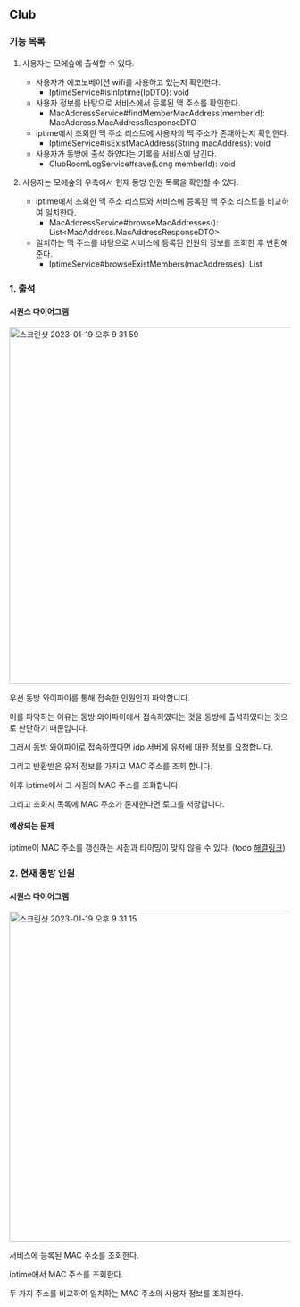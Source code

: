 ## Club

### 기능 목록

1. 사용자는 모에숲에 출석할 수 있다.
    + 사용자가 에코노베이션 wifi를 사용하고 있는지 확인한다.
        + IptimeService#isInIptime(IpDTO): void
    + 사용자 정보를 바탕으로 서비스에서 등록된 맥 주소를 확인한다.
        + MacAddressService#findMemberMacAddress(memberId): MacAddress.MacAddressResponseDTO
    + iptime에서 조회한 맥 주소 리스트에 사용자의 맥 주소가 존재하는지 확인한다.
        + IptimeService#isExistMacAddress(String macAddress): void
    + 사용자가 동방에 출석 하였다는 기록을 서비스에 남긴다.
        + ClubRoomLogService#save(Long memberId): void


    
2. 사용자는 모에숲의 우측에서 현재 동방 인원 목록을 확인할 수 있다.
    + iptime에서 조회한 맥 주소 리스트와 서비스에 등록된 맥 주소 리스트를 비교하여 일치한다.
        + MacAddressService#browseMacAddresses(): List<MacAddress.MacAddressResponseDTO>
    + 일치하는 맥 주소를 바탕으로 서비스에 등록된 인원의 정보를 조회한 후 반환해준다.
        + IptimeService#browseExistMembers(macAddresses): List<Long>


### 1. 출석

#### 시퀀스 다이어그램

<img width="638" alt="스크린샷 2023-01-19 오후 9 31 59" src="https://user-images.githubusercontent.com/102807742/213443710-efce5602-fb34-428d-8341-d75ca0094617.png">

우선 동방 와이파이를 통해 접속한 인원인지 파악합니다.

이를 파악하는 이유는 동방 와이파이에서 접속하였다는 것을 동방에 출석하였다는 것으로 판단하기 때문입니다.

그래서 동방 와이파이로 접속하였다면 idp 서버에 유저에 대한 정보를 요청합니다.

그리고 반환받은 유저 정보를 가지고 MAC 주소를 조회 합니다.

이후 iptime에서 그 시점의 MAC 주소를 조회합니다.

그리고 조회시 목록에 MAC 주소가 존재한다면 로그를 저장합니다.

#### 예상되는 문제

iptime이 MAC 주소를 갱신하는 시점과 타이밍이 맞지 않을 수 있다. (todo [해결링크]())

### 2. 현재 동방 인원

#### 시퀀스 다이어그램

<img width="590" alt="스크린샷 2023-01-19 오후 9 31 15" src="https://user-images.githubusercontent.com/102807742/213443576-9750633e-8f87-49bd-9b02-2501debaa36a.png">

서비스에 등록된 MAC 주소를 조회한다.

iptime에서 MAC 주소를 조회한다.

두 가지 주소를 비교하여 일치하는 MAC 주소의 사용자 정보를 조회한다.